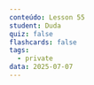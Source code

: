 ```yaml
---
conteúdo: Lesson 55
student: Duda
quiz: false
flashcards: false
tags:
  - private
data: 2025-07-07
---
```

